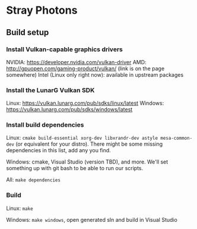 Stray Photons
=============

Build setup
-----------

### Install Vulkan-capable graphics drivers

NVIDIA: https://developer.nvidia.com/vulkan-driver
AMD: http://gpuopen.com/gaming-product/vulkan/ (link is on the page somewhere)
Intel (Linux only right now): available in upstream packages

### Install the LunarG Vulkan SDK

Linux: https://vulkan.lunarg.com/pub/sdks/linux/latest
Windows: https://vulkan.lunarg.com/pub/sdks/windows/latest

### Install build dependencies

Linux: `cmake build-essential xorg-dev libxrandr-dev astyle mesa-common-dev` (or equivalent for your distro).
There might be some missing dependencies in this list, add any you find.

Windows: cmake, Visual Studio (version TBD), and more.
We'll set something up with git bash to be able to run our scripts.

All: `make dependencies`

### Build

Linux: `make`

Windows: `make windows`, open generated sln and build in Visual Studio
